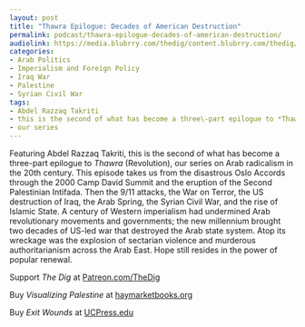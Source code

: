 ```yaml
---
layout: post
title: "Thawra Epilogue: Decades of American Destruction"
permalink: podcast/thawra-epilogue-decades-of-american-destruction/
audiolink: https://media.blubrry.com/thedig/content.blubrry.com/thedig/The_Dig-EP_228-Klein.mp3
categories:
- Arab Politics
- Imperialism and Foreign Policy
- Iraq War
- Palestine
- Syrian Civil War
tags:
- Abdel Razzaq Takriti
- this is the second of what has become a three\-part epilogue to *Thawra* (Revolution)
- our series
---
```


Featuring Abdel Razzaq Takriti, this is the second of what has become a three\-part epilogue to *Thawra* (Revolution), our series on Arab radicalism in the 20th century. This episode takes us from the disastrous Oslo Accords through the 2000 Camp David Summit and the eruption of the Second Palestinian Intifada. Then the 9/11 attacks, the War on Terror, the US destruction of Iraq, the Arab Spring, the Syrian Civil War, and the rise of Islamic State. A century of Western imperialism had undermined Arab revolutionary movements and governments; the new millennium brought two decades of US\-led war that destroyed the Arab state system. Atop its wreckage was the explosion of sectarian violence and murderous authoritarianism across the Arab East. Hope still resides in the power of popular renewal.

Support *The Dig* at [Patreon.com/TheDig](http://Patreon.com/TheDig)

Buy *Visualizing Palestine* at [haymarketbooks.org](http://haymarketbooks.org) 

Buy *Exit Wounds* at [UCPress.edu](http://UCPress.edu)

